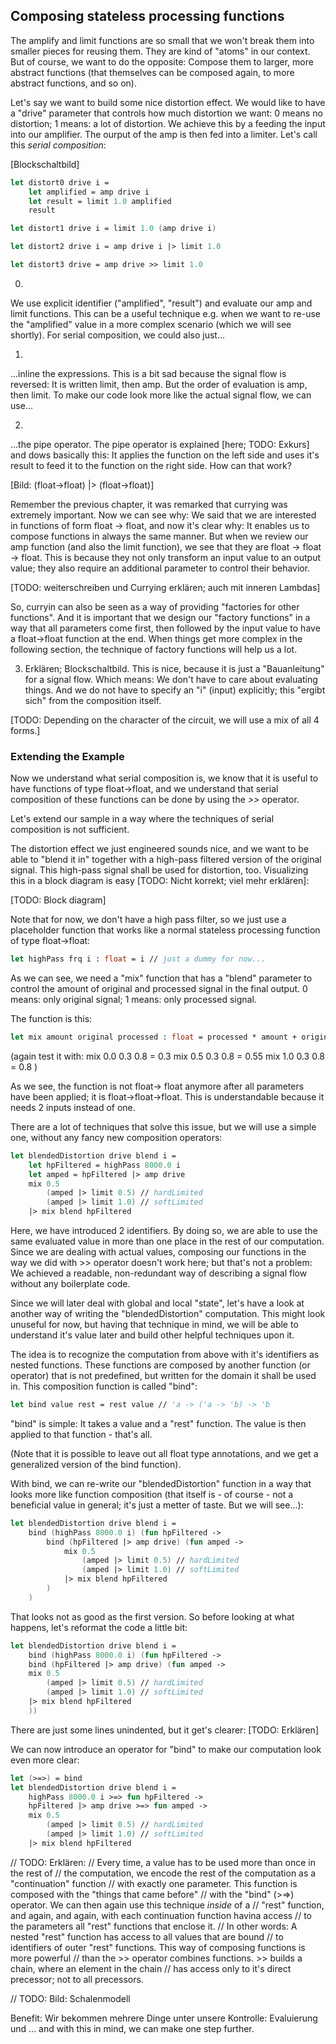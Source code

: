 
## Composing stateless processing functions

The amplify and limit functions are so small that we won't break them into smaller pieces for reusing them. They are kind of "atoms" in our context. But of course, we want to do the opposite: Compose them to larger, more abstract functions (that themselves can be composed again, to more abstract functions, and so on).

Let's say we want to build some nice distortion effect. We would like to have a "drive" parameter that controls how much distortion we want: 0 means no distortion; 1 means: a lot of distortion. We achieve this by a feeding the input into our amplifier. The ourput of the amp is then fed into a limiter. Let's call this *serial composition*:

[Blockschaltbild]

```fsharp
let distort0 drive i =
    let amplified = amp drive i
    let result = limit 1.0 amplified
    result

let distort1 drive i = limit 1.0 (amp drive i)

let distort2 drive i = amp drive i |> limit 1.0

let distort3 drive = amp drive >> limit 1.0
```

   
0)
We use explicit identifier ("amplified", "result") and evaluate our amp and limit functions. This can be a useful technique e.g. when we want to re-use the "amplified" value in a more complex scenario (which we will see shortly). For serial composition, we could also just...

1)
...inline the expressions. This is a bit sad because the signal flow is reversed: It is written limit, then amp. But the order of evaluation is amp, then limit. To make our code look more like the actual signal flow, we can use...

2)
...the pipe operator. The pipe operator is explained [here; TODO: Exkurs] and dows basically this: It applies the function on the left side and uses it's result to feed it to the function on the right side. How can that work?

[Bild: (float->float) |> (float->float)]

Remember the previous chapter, it was remarked that currying was extremely important. Now we can see why: We said that we are interested in functions of form float -> float, and now it's clear why: It enables us to compose functions in always the same manner. But when we review our amp function (and also the limit function), we see that they are float -> float -> float. This is because they not only transform an input value to an output value; they also require an additional parameter to control their behavior.

[TODO: weiterschreiben und Currying erklären; auch mit inneren Lambdas]

So, curryin can also be seen as a way of providing "factories for other functions". And it is important that we design our "factory functions" in a way that all parameters come first, then followed by the input value to have a float->float function at the end. When things get more complex in the following section, the technique of factory functions will help us a lot.

3) Erklären; Blockschaltbild. This is nice, because it is just a "Bauanleitung" for a signal flow. Which means: We don't have to care about evaluating things. And we do not have to specify an "i" (input) explicitly; this "ergibt sich" from the composition itself.

[TODO: Depending on the character of the circuit, we will use a mix of all 4 forms.]

### Extending the Example

Now we understand what serial composition is, we know that it is useful to have functions of type float->float, and we understand that serial composition of these functions can be done by using the *>>* operator.

Let's extend our sample in a way where the techniques of serial composition is not sufficient.

The distortion effect we just engineered sounds nice, and we want to be able to "blend it in" together with a high-pass filtered version of the original signal. This high-pass signal shall be used for distortion, too. Visualizing this in a block diagram is easy [TODO: Nicht korrekt; viel mehr erklären]:

[TODO: Block diagram]

Note that for now, we don't have a high pass filter, so we just use a placeholder function that works like a normal stateless processing function of type float->float:

```fsharp
let highPass frq i : float = i // just a dummy for now...
```

As we can see, we need a "mix" function that has a "blend" parameter to control the amount of original and processed signal in the final output. 0 means: only original signal; 1 means: only processed signal.

The function is this:

```fsharp
let mix amount original processed : float = processed * amount + original * (1.0 - amount)
```
(again test it with:
mix 0.0 0.3 0.8 = 0.3
mix 0.5 0.3 0.8 = 0.55
mix 1.0 0.3 0.8 = 0.8
)

As we see, the function is not float-> float anymore after all parameters have been applied; it is float->float->float. This is understandable because it needs 2 inputs instead of one.

There are a lot of techniques that solve this issue, but we will use a simple one, without any fancy new composition operators:

```fsharp
let blendedDistortion drive blend i =
    let hpFiltered = highPass 8000.0 i
    let amped = hpFiltered |> amp drive
    mix 0.5
        (amped |> limit 0.5) // hardLimited
        (amped |> limit 1.0) // softLimited
    |> mix blend hpFiltered
```

Here, we have introduced 2 identifiers. By doing so, we are able to use the same evaluated value in more than one place in the rest of our computation. Since we are dealing with actual values, composing our functions in the way we did with >> operator doesn't work here; but that's not a problem: We achieved a readable, non-redundant way of describing a signal flow without any boilerplate code.

Since we will later deal with global and local "state", let's have a look at another way of writing the "blendedDistortion" computation. This might look unuseful for now, but having that technique in mind, we will be able to understand it's value later and build other helpful techniques upon it.

The idea is to recognize the computation from above with it's identifiers as nested functions. These functions are composed by another function (or operator) that is not predefined, but written for the domain it shall be used in. This composition function is called "bind":

```fsharp
let bind value rest = rest value // 'a -> ('a -> 'b) -> 'b
```

"bind" is simple: It takes a value and a "rest" function. The value is then applied to that function - that's all.

(Note that it is possible to leave out all float type annotations, and we get a generalized version of the bind function).

With bind, we can re-write our "blendedDistortion" function in a way that looks more like function composition (that itself is - of course - not a beneficial value in general; it's just a metter of taste. But we will see...):

```fsharp
let blendedDistortion drive blend i =
    bind (highPass 8000.0 i) (fun hpFiltered ->
        bind (hpFiltered |> amp drive) (fun amped ->
            mix 0.5
                (amped |> limit 0.5) // hardLimited
                (amped |> limit 1.0) // softLimited
            |> mix blend hpFiltered
        )
    )
```

That looks not as good as the first version. So before looking at what happens, let's reformat the code a little bit:

```fsharp
let blendedDistortion drive blend i =
    bind (highPass 8000.0 i) (fun hpFiltered ->
    bind (hpFiltered |> amp drive) (fun amped ->
    mix 0.5
        (amped |> limit 0.5) // hardLimited
        (amped |> limit 1.0) // softLimited
    |> mix blend hpFiltered
    ))
```

There are just some lines unindented, but it get's clearer: [TODO: Erklären]

We can now introduce an operator for "bind" to make our computation look even more clear:

```fsharp
let (>=>) = bind
let blendedDistortion drive blend i =
    highPass 8000.0 i >=> fun hpFiltered ->
    hpFiltered |> amp drive >=> fun amped ->
    mix 0.5
        (amped |> limit 0.5) // hardLimited
        (amped |> limit 1.0) // softLimited
    |> mix blend hpFiltered
```

// TODO: Erklären:
// Every time, a value has to be used more than once in the rest of
// the computation, we encode the rest of the computation as a "continuation" function
// with exactly one parameter. This function is composed with the "things that came before"
// with the "bind" (>=>) operator. We can then again use this technique _inside_ of a
// "rest" function, and again, and again, with each continuation function havina access
// to the parameters all "rest" functions that enclose it.
// In other words: A nested "rest" function has access to all values that are bound
// to identifiers of outer "rest" functions. This way of composing functions is more powerful
// than the >> operator combines functions. >> builds a chain, where an element in the chain
// has access only to it's direct precessor; not to all precessors.

// TODO: Bild: Schalenmodell

Benefit: Wir bekommen mehrere Dinge unter unsere Kontrolle: Evaluierung und ... and with this in mind, we can make one step further.

